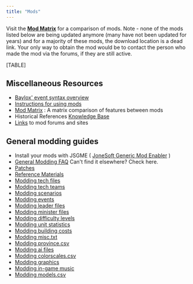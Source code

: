 ```yaml
---
title: "Mods"
---
```


Visit the **[Mod Matrix](/Mod_Matrix "Mod Matrix")** for a comparison of
mods. Note - none of the mods listed below are being updated anymore
(many have not been updated for years) and for a majority of these mods,
the download location is a dead link. Your only way to obtain the mod
would be to contact the person who made the mod via the forums, if they
are still active.

[TABLE]

##  Miscellaneous Resources 

-   [Baylox' event syntax
    overview](http://web.telia.com/~u87538946/event_commands.htm)
-   [Instructions for using
    mods](/index.php?title=Mod-howto&action=edit&redlink=1 "Mod-howto (page does not exist)")
-   [Mod Matrix](/Mod_Matrix "Mod Matrix") : A matrix comparison of
    features between mods
-   Historical References [Knowledge
    Base](/Knowledge_Base "Knowledge Base")
-   [Links](/Links "Links") to mod forums and sites

##  General modding guides 

-   Install your mods with JSGME ( [JoneSoft Generic Mod
    Enabler](http://www.mediafire.com/?fjfkayyniyy%7C) )
-   [General Modding FAQ](/General_Modding_FAQ "General Modding FAQ")
    Can't find it elsewhere? Check here.
-   [Patches](/Patches "Patches")
-   [Reference Materials](/Reference_Material "Reference Material")
-   [Modding tech files](/Modding_tech_files "Modding tech files")
-   [Modding tech teams](/Modding_tech_teams "Modding tech teams")
-   [Modding scenarios](/Modding_scenarios "Modding scenarios")
-   [Modding events](/Modding_events "Modding events")
-   [Modding leader files](/Modding_leader_files "Modding leader files")
-   [Modding minister
    files](/Modding_minister_files "Modding minister files")
-   [Modding difficulty
    levels](/Modding_difficulty_levels "Modding difficulty levels")
-   [Modding unit
    statistics](/Modding_unit_statistics "Modding unit statistics")
-   [Modding building
    costs](/Modding_building_costs "Modding building costs")
-   [Modding misc.txt](/Modding_misc.txt "Modding misc.txt")
-   [Modding province.csv](/Modding_province.csv "Modding province.csv")
-   [Modding ai files](/Modding_ai_files "Modding ai files")
-   [Modding
    colorscales.csv](/Modding_colorscales.csv "Modding colorscales.csv")
-   [Modding graphics](/Modding_graphics "Modding graphics")
-   [Modding in-game
    music](/Modding_in-game_music "Modding in-game music")
-   [Modding models.csv](/Modding_models.csv "Modding models.csv")
